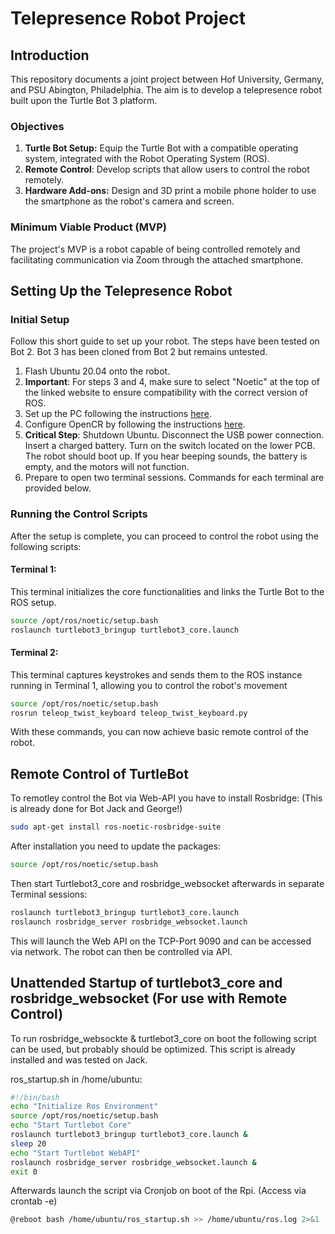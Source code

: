 # Telepresence Robot Project
## Introduction
This repository documents a joint project between Hof University, Germany, and PSU Abington, Philadelphia. The aim is to develop a telepresence robot built upon the Turtle Bot 3 platform.

### Objectives
1. **Turtle Bot Setup:** Equip the Turtle Bot with a compatible operating system, integrated with the Robot Operating System (ROS).
2. **Remote Control**: Develop scripts that allow users to control the robot remotely.
3. **Hardware Add-ons:** Design and 3D print a mobile phone holder to use the smartphone as the robot's camera and screen.
### Minimum Viable Product (MVP)
The project's MVP is a robot capable of being controlled remotely and facilitating communication via Zoom through the attached smartphone.


## Setting Up the Telepresence Robot

### Initial Setup

Follow this short guide to set up your robot. The steps have been tested on Bot 2. Bot 3 has been cloned from Bot 2 but remains untested.

1. Flash Ubuntu 20.04 onto the robot.
2. **Important**: For steps 3 and 4, make sure to select "Noetic" at the top of the linked website to ensure compatibility with the correct version of ROS.
3. Set up the PC following the instructions [here](https://emanual.robotis.com/docs/en/platform/turtlebot3/quick-start/#pc-setup).
4. Configure OpenCR by following the instructions [here](https://emanual.robotis.com/docs/en/platform/turtlebot3/opencr_setup/#opencr-setup).
5. **Critical Step**: Shutdown Ubuntu. Disconnect the USB power connection. Insert a charged battery. Turn on the switch located on the lower PCB. The robot should boot up. If you hear beeping sounds, the battery is empty, and the motors will not function.
6. Prepare to open two terminal sessions. Commands for each terminal are provided below.

### Running the Control Scripts

After the setup is complete, you can proceed to control the robot using the following scripts:

#### Terminal 1:
This terminal initializes the core functionalities and links the Turtle Bot to the ROS setup.
```bash
source /opt/ros/noetic/setup.bash
roslaunch turtlebot3_bringup turtlebot3_core.launch
```
#### Terminal 2:
This terminal captures keystrokes and sends them to the ROS instance running in Terminal 1, allowing you to control the robot's movement

```bash
source /opt/ros/noetic/setup.bash
rosrun teleop_twist_keyboard teleop_twist_keyboard.py
```

With these commands, you can now achieve basic remote control of the robot.


## Remote Control of TurtleBot
To remotley control the Bot via Web-API you have to install Rosbridge: (This is already done for Bot Jack and George!)
```bash
sudo apt-get install ros-noetic-rosbridge-suite
```

After installation you need to update the packages:
```bash
source /opt/ros/noetic/setup.bash
```

Then start Turtlebot3_core and rosbridge_websocket afterwards in separate Terminal sessions:
```bash
roslaunch turtlebot3_bringup turtlebot3_core.launch
roslaunch rosbridge_server rosbridge_websocket.launch
```

This will launch the Web API on the TCP-Port 9090 and can be accessed via network. The robot can then be controlled via API.

## Unattended Startup of turtlebot3_core and rosbridge_websocket (For use with Remote Control)
To run rosbridge_websockte & turtlebot3_core on boot the following script can be used, but probably should be optimized. This script is already installed and was tested on Jack.

ros_startup.sh in /home/ubuntu:
```bash
#!/bin/bash
echo "Initialize Ros Environment"
source /opt/ros/noetic/setup.bash
echo "Start Turtlebot Core" 
roslaunch turtlebot3_bringup turtlebot3_core.launch & 
sleep 20
echo "Start Turtlebot WebAPI"
roslaunch rosbridge_server rosbridge_websocket.launch &
exit 0
```

Afterwards launch the script via Cronjob on boot of the Rpi. (Access via crontab -e)
```bash
@reboot bash /home/ubuntu/ros_startup.sh >> /home/ubuntu/ros.log 2>&1
```


